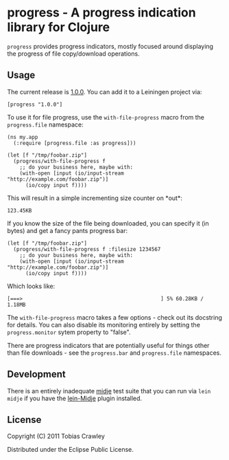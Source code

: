 # progress - A progress indication library for Clojure

`progress` provides progress indicators, mostly focused around displaying
the progress of file copy/download operations.

## Usage

The current release is [1.0.0](http://clojars.org/progress). You can
add it to a Leiningen project via:

    [progress "1.0.0"]
    
To use it for file progress, use the `with-file-progress` macro from the
`progress.file` namespace:

    (ns my.app
      (:require [progress.file :as progress]))
       
    (let [f "/tmp/foobar.zip"]
      (progress/with-file-progress f 
        ;; do your business here, maybe with:
        (with-open [input (io/input-stream "http://example.com/foobar.zip")]
          (io/copy input f))))
    
This will result in a simple incrementing size counter on \*out\*:

    123.45KB
    
If you know the size of the file being downloaded, you can specify
it (in bytes) and get a fancy pants progress bar:

    (let [f "/tmp/foobar.zip"]
      (progress/with-file-progress f :filesize 1234567
        ;; do your business here, maybe with:
        (with-open [input (io/input-stream "http://example.com/foobar.zip")]
          (io/copy input f))))

    
Which looks like:
    
    [===>                                             ] 5% 60.28KB / 1.18MB
    
The `with-file-progress` macro takes a few options - check out its docstring 
for details. You can also disable its monitoring entirely by setting the 
`progress.monitor` sytem property to "false".

There are progress indicators that are potentially useful for things other
than file downloads - see the `progress.bar` and `progress.file` namespaces.

## Development

There is an entirely inadequate [midje](https://github.com/marick/Midje) 
test suite that you can run via `lein midje` if you have the
[lein-Midje](https://github.com/marick/lein-Midje) plugin installed.

## License

Copyright (C) 2011 Tobias Crawley

Distributed under the Eclipse Public License.
